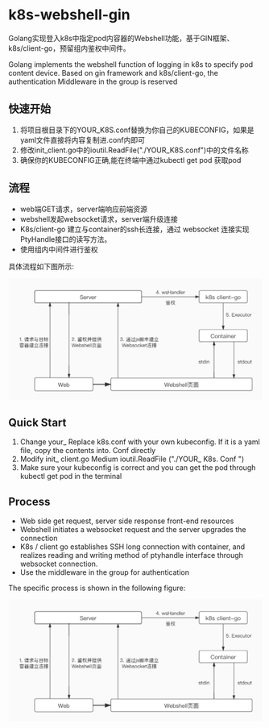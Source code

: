 # k8s-webshell-gin

Golang实现登入k8s中指定pod内容器的Webshell功能，基于GIN框架、k8s/client-go，预留组内鉴权中间件。

Golang implements the webshell function of logging in k8s to specify pod content device. Based on gin framework and k8s/client-go, the authentication Middleware in the group is reserved

## 快速开始
1. 将项目根目录下的YOUR_K8S.conf替换为你自己的KUBECONFIG，如果是yaml文件直接将内容复制进.conf内即可
2. 修改init_client.go中的ioutil.ReadFile("./YOUR_K8S.conf")中的文件名称
3. 确保你的KUBECONFIG正确,能在终端中通过kubectl get pod 获取pod

## 流程
- web端GET请求，server端响应前端资源
- webshell发起websocket请求，server端升级连接
- K8s/client-go 建立与container的ssh长连接，通过 websocket 连接实现PtyHandle接口的读写方法。
- 使用组内中间件进行鉴权

具体流程如下图所示:

![image](https://github.com/GanonYou/k8s-webshell-gin/blob/master/k8s-webshell%20.jpg)

## Quick Start
1. Change your_ Replace k8s.conf with your own kubeconfig. If it is a yaml file, copy the contents into. Conf directly
2. Modify init_ client.go Medium ioutil.ReadFile ("./YOUR_ K8s. Conf ")
3. Make sure your kubeconfig is correct and you can get the pod through kubectl get pod in the terminal

## Process

- Web side get request, server side response front-end resources
- Webshell initiates a websocket request and the server upgrades the connection
- K8s / client go establishes SSH long connection with container, and realizes reading and writing method of ptyhandle interface through websocket connection.
- Use the middleware in the group for authentication

The specific process is shown in the following figure:

![image](https://github.com/GanonYou/k8s-webshell-gin/blob/master/k8s-webshell%20.jpg)
